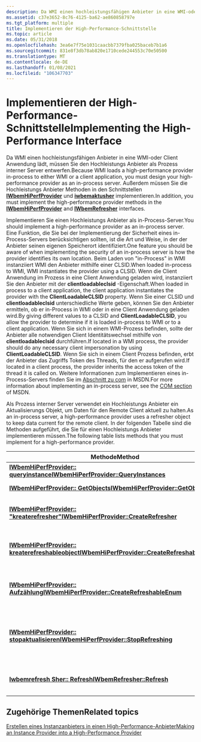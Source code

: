 ```yaml
---
description: Da WMI einen hochleistungsfähigen Anbieter in eine WMI-oder Client Anwendung lädt, müssen Sie den Hochleistungs Anbieter als Prozess interner Server entwerfen.
ms.assetid: c37e3652-8c76-4125-ba62-ae860858797e
ms.tgt_platform: multiple
title: Implementieren der High-Performance-Schnittstelle
ms.topic: article
ms.date: 05/31/2018
ms.openlocfilehash: 3ea6e7f75e1031caacbb7379fba025baceb7b1a6
ms.sourcegitcommit: 831e8f3db78ab820e1710cede244553c70e50500
ms.translationtype: MT
ms.contentlocale: de-DE
ms.lasthandoff: 01/08/2021
ms.locfileid: "106347703"
---
```

# <a name="implementing-the-high-performance-interface"></a><span data-ttu-id="081c1-103">Implementieren der High-Performance-Schnittstelle</span><span class="sxs-lookup"><span data-stu-id="081c1-103">Implementing the High-Performance Interface</span></span>

<span data-ttu-id="081c1-104">Da WMI einen hochleistungsfähigen Anbieter in eine WMI-oder Client Anwendung lädt, müssen Sie den Hochleistungs Anbieter als Prozess interner Server entwerfen.</span><span class="sxs-lookup"><span data-stu-id="081c1-104">Because WMI loads a high-performance provider in-process to either WMI or a client application, you must design your high-performance provider as an in-process server.</span></span> <span data-ttu-id="081c1-105">Außerdem müssen Sie die Hochleistungs Anbieter Methoden in den Schnittstellen [**IWbemHiPerfProvider**](/windows/desktop/api/Wbemprov/nn-wbemprov-iwbemhiperfprovider) und [**iwbemaktusher**](/windows/desktop/api/Wbemcli/nn-wbemcli-iwbemrefresher) implementieren.</span><span class="sxs-lookup"><span data-stu-id="081c1-105">In addition, you must implement the high-performance provider methods in the [**IWbemHiPerfProvider**](/windows/desktop/api/Wbemprov/nn-wbemprov-iwbemhiperfprovider) and [**IWbemRefresher**](/windows/desktop/api/Wbemcli/nn-wbemcli-iwbemrefresher) interfaces.</span></span>

<span data-ttu-id="081c1-106">Implementieren Sie einen Hochleistungs Anbieter als in-Process-Server.</span><span class="sxs-lookup"><span data-stu-id="081c1-106">You should implement a high-performance provider as an in-process server.</span></span> <span data-ttu-id="081c1-107">Eine Funktion, die Sie bei der Implementierung der Sicherheit eines in-Process-Servers berücksichtigen sollten, ist die Art und Weise, in der der Anbieter seinen eigenen Speicherort identifiziert.</span><span class="sxs-lookup"><span data-stu-id="081c1-107">One feature you should be aware of when implementing the security of an in-process server is how the provider identifies its own location.</span></span> <span data-ttu-id="081c1-108">Beim Laden von "in-Process" in WMI instanziiert WMI den Anbieter mithilfe einer CLSID.</span><span class="sxs-lookup"><span data-stu-id="081c1-108">When loaded in-process to WMI, WMI instantiates the provider using a CLSID.</span></span> <span data-ttu-id="081c1-109">Wenn die Client Anwendung im Prozess in eine Client Anwendung geladen wird, instanziiert Sie den Anbieter mit der **clientloadableclsid** -Eigenschaft.</span><span class="sxs-lookup"><span data-stu-id="081c1-109">When loaded in process to a client application, the client application instantiates the provider with the **ClientLoadableCLSID** property.</span></span> <span data-ttu-id="081c1-110">Wenn Sie einer CLSID und **clientloadableclsid** unterschiedliche Werte geben, können Sie den Anbieter ermitteln, ob er in-Process in WMI oder in eine Client Anwendung geladen wird.</span><span class="sxs-lookup"><span data-stu-id="081c1-110">By giving different values to a CLSID and **ClientLoadableCLSID**, you allow the provider to determine if it is loaded in-process to WMI or to a client application.</span></span> <span data-ttu-id="081c1-111">Wenn Sie sich in einem WMI-Prozess befinden, sollte der Anbieter alle notwendigen Client Identitätswechsel mithilfe von **clientloadableclsid** durchführen.</span><span class="sxs-lookup"><span data-stu-id="081c1-111">If located in a WMI process, the provider should do any necessary client impersonation by using **ClientLoadableCLSID**.</span></span> <span data-ttu-id="081c1-112">Wenn Sie sich in einem Client Prozess befinden, erbt der Anbieter das Zugriffs Token des Threads, für den er aufgerufen wird.</span><span class="sxs-lookup"><span data-stu-id="081c1-112">If located in a client process, the provider inherits the access token of the thread it is called on.</span></span> <span data-ttu-id="081c1-113">Weitere Informationen zum Implementieren eines in-Process-Servers finden Sie im [Abschnitt zu com](https://msdn.microsoft.com/library/aa139695.aspx) in MSDN.</span><span class="sxs-lookup"><span data-stu-id="081c1-113">For more information about implementing an in-process server, see the [COM section](https://msdn.microsoft.com/library/aa139695.aspx) of MSDN.</span></span>

<span data-ttu-id="081c1-114">Als Prozess interner Server verwendet ein Hochleistungs Anbieter ein Aktualisierungs Objekt, um Daten für den Remote Client aktuell zu halten.</span><span class="sxs-lookup"><span data-stu-id="081c1-114">As an in-process server, a high-performance provider uses a refresher object to keep data current for the remote client.</span></span> <span data-ttu-id="081c1-115">In der folgenden Tabelle sind die Methoden aufgeführt, die Sie für einen Hochleistungs Anbieter implementieren müssen.</span><span class="sxs-lookup"><span data-stu-id="081c1-115">The following table lists methods that you must implement for a high-performance provider.</span></span>



| <span data-ttu-id="081c1-116">Methode</span><span class="sxs-lookup"><span data-stu-id="081c1-116">Method</span></span>                                                                                              | <span data-ttu-id="081c1-117">Funktion</span><span class="sxs-lookup"><span data-stu-id="081c1-117">Feature</span></span>                                           |
|-----------------------------------------------------------------------------------------------------|---------------------------------------------------|
| [<span data-ttu-id="081c1-118">**IWbemHiPerfProvider:: queryinstance**</span><span class="sxs-lookup"><span data-stu-id="081c1-118">**IWbemHiPerfProvider::QueryInstances**</span></span>](/windows/desktop/api/Wbemprov/nf-wbemprov-iwbemhiperfprovider-queryinstances)                   | <span data-ttu-id="081c1-119">Abfragen</span><span class="sxs-lookup"><span data-stu-id="081c1-119">Queries</span></span>                                           |
| [<span data-ttu-id="081c1-120">**IWbemHiPerfProvider:: GetObjects**</span><span class="sxs-lookup"><span data-stu-id="081c1-120">**IWbemHiPerfProvider::GetObjects**</span></span>](/windows/desktop/api/Wbemprov/nf-wbemprov-iwbemhiperfprovider-getobjects)                           | <span data-ttu-id="081c1-121">Objekt Abruf</span><span class="sxs-lookup"><span data-stu-id="081c1-121">Object retrieval</span></span>                                  |
| [<span data-ttu-id="081c1-122">**IWbemHiPerfProvider:: "kreaterefresher"**</span><span class="sxs-lookup"><span data-stu-id="081c1-122">**IWbemHiPerfProvider::CreateRefresher**</span></span>](/windows/desktop/api/Wbemprov/nf-wbemprov-iwbemhiperfprovider-createrefresher)                 | <span data-ttu-id="081c1-123">Erstellt ein Aktualisierungs Programm</span><span class="sxs-lookup"><span data-stu-id="081c1-123">Creates a refresher</span></span>                               |
| [<span data-ttu-id="081c1-124">**IWbemHiPerfProvider:: kreaterefreshableobject**</span><span class="sxs-lookup"><span data-stu-id="081c1-124">**IWbemHiPerfProvider::CreateRefreshableObject**</span></span>](/windows/desktop/api/Wbemprov/nf-wbemprov-iwbemhiperfprovider-createrefreshableobject) | <span data-ttu-id="081c1-125">Erstellt ein Aktualisier bares Instanzobjekt.</span><span class="sxs-lookup"><span data-stu-id="081c1-125">Creates a refreshable instance object</span></span>             |
| [<span data-ttu-id="081c1-126">**IWbemHiPerfProvider:: Aufzählung**</span><span class="sxs-lookup"><span data-stu-id="081c1-126">**IWbemHiPerfProvider::CreateRefreshableEnum**</span></span>](/windows/desktop/api/Wbemprov/nf-wbemprov-iwbemhiperfprovider-createrefreshableenum)     | <span data-ttu-id="081c1-127">Erstellt einen aktualisierbaren Enumerator.</span><span class="sxs-lookup"><span data-stu-id="081c1-127">Creates a refreshable enumerator</span></span>                  |
| [<span data-ttu-id="081c1-128">**IWbemHiPerfProvider:: stopaktualisieren**</span><span class="sxs-lookup"><span data-stu-id="081c1-128">**IWbemHiPerfProvider::StopRefreshing**</span></span>](/windows/desktop/api/Wbemprov/nf-wbemprov-iwbemhiperfprovider-stoprefreshing)                   | <span data-ttu-id="081c1-129">Beendet das Aktualisieren eines Enumerators oder Instanzobjekts.</span><span class="sxs-lookup"><span data-stu-id="081c1-129">Stops refreshing an enumerator or instance object</span></span> |
| [<span data-ttu-id="081c1-130">**Iwbemrefresh Sher:: Refresh**</span><span class="sxs-lookup"><span data-stu-id="081c1-130">**IWbemRefresher::Refresh**</span></span>](/windows/desktop/api/Wbemcli/nf-wbemcli-iwbemrefresher-refresh)                                           | <span data-ttu-id="081c1-131">Erstellt ein Aktualisierungs Programm</span><span class="sxs-lookup"><span data-stu-id="081c1-131">Creates a refresher</span></span>                               |



 

## <a name="related-topics"></a><span data-ttu-id="081c1-132">Zugehörige Themen</span><span class="sxs-lookup"><span data-stu-id="081c1-132">Related topics</span></span>

<dl> <dt>

[<span data-ttu-id="081c1-133">Erstellen eines Instanzanbieters in einen High-Performance-Anbieter</span><span class="sxs-lookup"><span data-stu-id="081c1-133">Making an Instance Provider into a High-Performance Provider</span></span>](making-an-instance-provider-into-a-high-performance-provider.md)
</dt> </dl>

 

 



